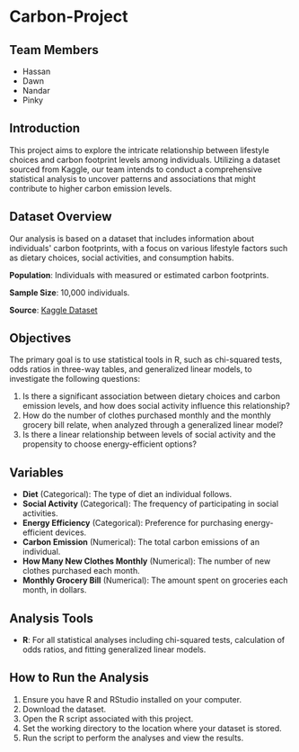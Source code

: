 # Carbon-Project

## Team Members
- Hassan
- Dawn
- Nandar
- Pinky

## Introduction

This project aims to explore the intricate relationship between lifestyle choices and carbon footprint levels among individuals. Utilizing a dataset sourced from Kaggle, our team intends to conduct a comprehensive statistical analysis to uncover patterns and associations that might contribute to higher carbon emission levels.

## Dataset Overview

Our analysis is based on a dataset that includes information about individuals' carbon footprints, with a focus on various lifestyle factors such as dietary choices, social activities, and consumption habits.

**Population**: Individuals with measured or estimated carbon footprints.

**Sample Size**: 10,000 individuals.

**Source**: [Kaggle Dataset](https://www.kaggle.com/datasets/dumanmesut/individual-carbon-footprint-calculation?resource=download&select=Carbon+Emission.csv)

## Objectives

The primary goal is to use statistical tools in R, such as chi-squared tests, odds ratios in three-way tables, and generalized linear models, to investigate the following questions:

1. Is there a significant association between dietary choices and carbon emission levels, and how does social activity influence this relationship?
2. How do the number of clothes purchased monthly and the monthly grocery bill relate, when analyzed through a generalized linear model?
3. Is there a linear relationship between levels of social activity and the propensity to choose energy-efficient options?

## Variables

- **Diet** (Categorical): The type of diet an individual follows.
- **Social Activity** (Categorical): The frequency of participating in social activities.
- **Energy Efficiency** (Categorical): Preference for purchasing energy-efficient devices.
- **Carbon Emission** (Numerical): The total carbon emissions of an individual.
- **How Many New Clothes Monthly** (Numerical): The number of new clothes purchased each month.
- **Monthly Grocery Bill** (Numerical): The amount spent on groceries each month, in dollars.

## Analysis Tools

- **R**: For all statistical analyses including chi-squared tests, calculation of odds ratios, and fitting generalized linear models.

## How to Run the Analysis

1. Ensure you have R and RStudio installed on your computer.
2. Download the dataset.
3. Open the R script associated with this project.
4. Set the working directory to the location where your dataset is stored.
5. Run the script to perform the analyses and view the results.
